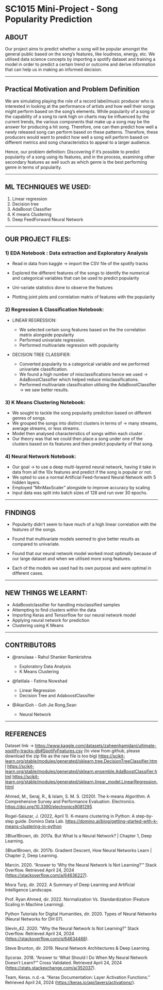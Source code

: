 # SC1015 Mini-Project - Song Popularity Prediction

## ABOUT

Our project aims to predict whether a song will be popular amongst the general public based on the song’s features, like loudness, energy, etc.
We utilised data science concepts by importing a spotify dataset and training a model in order to predict a certain trend or outcome and derive information that can help us in 
making an informed decision. 

---------------------------------------------------------------------------------------------------------------------------------------------------------------------------------------
## Practical Motivation and Problem Definition
We are simulating playing the role of a record label/music producer who is interested in looking at the performance of artists and how well their songs might perform based on the song’s elements.
While popularity of a song or the capability of a song to rank high on charts may be influenced by the current trends, the various components that make up a song may be the answer for producing a hit song. Therefore, one can then predict how well a newly released song can perform based on these patterns. Therefore, these producers would want to predict how well a song will perform based on different metrics and song characteristics to appeal to a larger audience. 

Hence, our problem definition: 
   Discovering if it’s possible to predict popularity of a song using its features, and in the process, examining other secondary features as well such as which genre is the best         performing genre in terms of popularity.

-------------------------------------------------------------------------------------------------------------------------------------------------------------------------------------
## ML TECHNIQUES WE USED: 
1) Linear regression
2) Decision tree
3) AdaBoost Classifier
4) K means Clustering
5) Deep FeedForward Neural Network

-------------------------------------------------------------------------------------------------------------------------------------------------------------------------------------
## OUR PROJECT FILES:

### 1) EDA Notebook : Data extraction and Exploratory Analysis
- Read in data from kaggle -> import the CSV file of the spotify tracks
  
- Explored the different features of the songs to identify the numerical and categorical variables that can be used to predict popularity
  
- Uni-variate statistics done to observe the features
  
- Plotting joint plots and correlation matrix of features with the popularity



### 2) Regression & Classification Notebook:

- LINEAR REGRESSION: 
   - We selected certain song features based on the the correlation matrix alongside popularity  
   - Performed univariate regression.  
   - Performed multivariate regression with popularity
 
- DECISION TREE CLASSIFIER:
   - Converted popularity to a categorical variable and we performed univariate classification.
   - We found a high number of misclassifications hence we used → AdaBoostClassifier which helped reduce misclassifications.
   - Performed multivariate classification utilising the AdaBoostClassifier → we saw better results.



### 3) K Means Clustering Notebook:

   - We sought to tackle the song popularity prediction based on different genres of songs.
   - We grouped the songs into distinct clusters in terms of → many streams, average streams, or less streams.
   - Model then analysed characteristics of songs within each cluster .
   - Our theory was that we could then place a song under one of the clusters based on its features and then predict  popularity of that song.



### 4) Neural Network Notebook:
   
   - Our goal → to use a deep multi-layered neural network, having it take in data from all the 10x features and predict if the song is popular or not. 
   - We opted to use a normal Artificial Feed-forward Neural Network with 5 hidden layers.
   - Employed “MinMaxScaler” alongside to improve accuracy by scaling
   - Input data was split into batch sizes of 128 and run over 30 epochs.



-------------------------------------------------------------------------------------------------------------------------------------------------------------------------------------
## FINDINGS

  - Popularity didn't seem to have much of a high linear correlation with the features of the songs.
    
  - Found that multivariate models seemed to give better results as compared to univariate.
    
  - Found that our neural network model worked most optimally because of our large dataset and when we utilised more song features.
    
  - Each of the models we used had its own purpose and were optimal in different cases.



-------------------------------------------------------------------------------------------------------------------------------------------------------------------------------------
## NEW THINGS WE LEARNT:

- AdaBoostclassifier for handling misclassified samples
- Attempting to find clusters within the data
- Importing Keras and Tensorflow for our neural network model
- Applying neural network for prediction
- Clustering using K Means

  

-------------------------------------------------------------------------------------------------------------------------------------------------------------------------------------
## CONTRIBUTORS

- @ranulaaa - Rahul Shanker Ramkrishna
     - Exploratory Data Analysis
     - K Means Clustering

- @fatilala - Fatima Nowshad
    - Linear Regression
    - Decision Tree and AdaboostClassifier

- @AtariGoh - Goh Jie Rong,Sean
    - Neural Network

  
-------------------------------------------------------------------------------------------------------------------------------------------------------------------------------------


## REFERENCES

Dataset link -> https://www.kaggle.com/datasets/zaheenhamidani/ultimate-spotify-tracks-db#SpotifyFeatures.csv (to view from github, please download the zip file as the raw file is too big)
https://scikit-learn.org/stable/modules/generated/sklearn.tree.DecisionTreeClassifier.html
https://scikit-learn.org/stable/modules/generated/sklearn.ensemble.AdaBoostClassifier.html
https://scikit-learn.org/stable/modules/generated/sklearn.linear_model.LinearRegression.html

Ahmed, M., Seraj, R., & Islam, S. M. S. (2020). The k-means Algorithm: A Comprehensive Survey and Performance Evaluation. Electronics. https://doi.org/10.3390/electronics9081295 

Rogel-Salazar, J. (2022, April 1). K-means clustering in Python: A step-by-step guide. Domino Data Lab. https://domino.ai/blog/getting-started-with-k-means-clustering-in-python  

3Blue1Brown, dir. 2017a. But What Is a Neural Network? | Chapter 1, Deep Learning.

3Blue1Brown, dir. 2017b. Gradient Descent, How Neural Networks Learn | Chapter 2, Deep Learning.

Marcin. 2020. “Answer to ‘Why the Neural Network Is Not Learning?’” Stack Overflow. Retrieved April 24, 2024 (https://stackoverflow.com/a/64636227).

Mısra Turp, dir. 2022. A Summary of Deep Learning and Artificial Intelligence Landscape.

Prof. Ryan Ahmed, dir. 2022. Normalization Vs. Standardization (Feature Scaling in Machine Learning).

Python Tutorials for Digital Humanities, dir. 2020. Types of Neural Networks (Neural Networks for DH 07).

Slevin_42. 2020. “Why the Neural Network Is Not Learning?” Stack Overflow. Retrieved April 24, 2024 (https://stackoverflow.com/q/64634468).

Steve Brunton, dir. 2019. Neural Network Architectures & Deep Learning.

Sycorax. 2018. “Answer to ‘What Should I Do When My Neural Network Doesn’t Learn?’” Cross Validated. Retrieved April 24, 2024 (https://stats.stackexchange.com/a/352037).

Team, Keras. n.d.-a. “Keras Documentation: Layer Activation Functions.” Retrieved April 24, 2024 (https://keras.io/api/layers/activations/).






  
    







      




   








   

   

